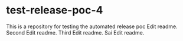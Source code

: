 # test-release-poc-4

This is a repository for testing the automated release poc
Edit readme.
Second Edit readme.
Third Edit readme.
Sai Edit readme.
